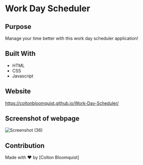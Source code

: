 # Work Day Scheduler
## Purpose

Manage your time better with this work day scheduler application! 

## Built With

- HTML
- CSS
- Javascript

## Website

https://coltonbloomquist.github.io/Work-Day-Scheduler/

## Screenshot of webpage

![Screenshot (36)](https://user-images.githubusercontent.com/86384237/131177651-1c2001c8-da2c-413e-b078-41f29f13a1a1.png)


## Contribution

Made with ❤️ by [Colton Bloomquist]
